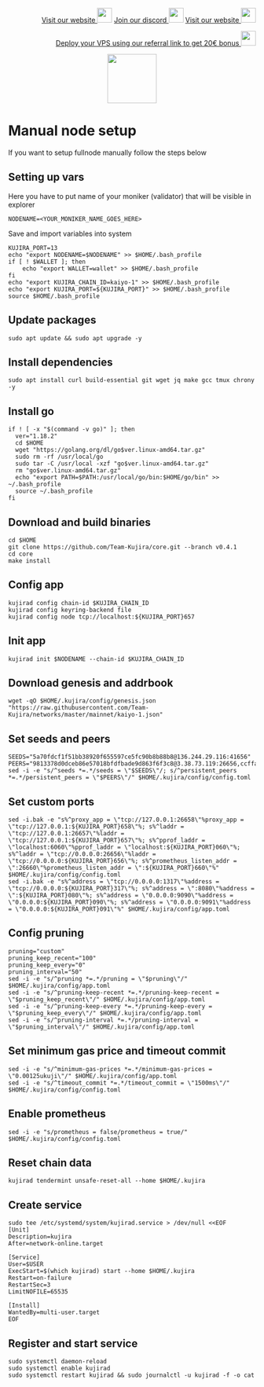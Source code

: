 <p style="font-size:14px" align="right">
<a href="https://kjnodes.com/" target="_blank">Visit our website <img src="https://user-images.githubusercontent.com/50621007/168689709-7e537ca6-b6b8-4adc-9bd0-186ea4ea4aed.png" width="30"/></a>
<a href="https://discord.gg/QmGfDKrA" target="_blank">Join our discord <img src="https://user-images.githubusercontent.com/50621007/176236430-53b0f4de-41ff-41f7-92a1-4233890a90c8.png" width="30"/></a>
<a href="https://kjnodes.com/" target="_blank">Visit our website <img src="https://user-images.githubusercontent.com/50621007/168689709-7e537ca6-b6b8-4adc-9bd0-186ea4ea4aed.png" width="30"/></a>
</p>

<p style="font-size:14px" align="right">
<a href="https://hetzner.cloud/?ref=y8pQKS2nNy7i" target="_blank">Deploy your VPS using our referral link to get 20€ bonus <img src="https://user-images.githubusercontent.com/50621007/174612278-11716b2a-d662-487e-8085-3686278dd869.png" width="30"/></a>
</p>

<p align="center">
  <img height="100" height="auto" src="https://user-images.githubusercontent.com/50621007/172356220-b8326ceb-9950-4226-b66e-da69099aaf6e.png">
</p>

# Manual node setup
If you want to setup fullnode manually follow the steps below

## Setting up vars
Here you have to put name of your moniker (validator) that will be visible in explorer
```
NODENAME=<YOUR_MONIKER_NAME_GOES_HERE>
```

Save and import variables into system
```
KUJIRA_PORT=13
echo "export NODENAME=$NODENAME" >> $HOME/.bash_profile
if [ ! $WALLET ]; then
	echo "export WALLET=wallet" >> $HOME/.bash_profile
fi
echo "export KUJIRA_CHAIN_ID=kaiyo-1" >> $HOME/.bash_profile
echo "export KUJIRA_PORT=${KUJIRA_PORT}" >> $HOME/.bash_profile
source $HOME/.bash_profile
```

## Update packages
```
sudo apt update && sudo apt upgrade -y
```

## Install dependencies
```
sudo apt install curl build-essential git wget jq make gcc tmux chrony -y
```

## Install go
```
if ! [ -x "$(command -v go)" ]; then
  ver="1.18.2"
  cd $HOME
  wget "https://golang.org/dl/go$ver.linux-amd64.tar.gz"
  sudo rm -rf /usr/local/go
  sudo tar -C /usr/local -xzf "go$ver.linux-amd64.tar.gz"
  rm "go$ver.linux-amd64.tar.gz"
  echo "export PATH=$PATH:/usr/local/go/bin:$HOME/go/bin" >> ~/.bash_profile
  source ~/.bash_profile
fi
```

## Download and build binaries
```
cd $HOME
git clone https://github.com/Team-Kujira/core.git --branch v0.4.1
cd core
make install
```

## Config app
```
kujirad config chain-id $KUJIRA_CHAIN_ID
kujirad config keyring-backend file
kujirad config node tcp://localhost:${KUJIRA_PORT}657
```

## Init app
```
kujirad init $NODENAME --chain-id $KUJIRA_CHAIN_ID
```

## Download genesis and addrbook
```
wget -qO $HOME/.kujira/config/genesis.json "https://raw.githubusercontent.com/Team-Kujira/networks/master/mainnet/kaiyo-1.json"
```

## Set seeds and peers
```
SEEDS="5a70fdcf1f51bb38920f655597ce5fc90b8b88b8@136.244.29.116:41656"
PEERS="9813378d0dceb86e57018bfdfbade9d863f6f3c8@3.38.73.119:26656,ccffabe81f2de8a81e171f93fe1209392bf9993f@65.108.234.59:26656,7878121e8fa201c836c8c0a95b6a9c7ac6e5b101@141.95.151.171:26656,0743497e30049ac8d59fee5b2ab3a49c3824b95c@198.244.200.196:26656,2efead362f0fc7b7fce0a64d05b56c5b28d5c2b4@164.92.209.72:36347,d24ee4b38c1ead082a7bcf8006617b640d3f5ab9@91.196.166.13:26656,5d0f0bc1c2d60f1d273165c5c8cefc3965c3d3c9@65.108.233.175:26656,5a70fdcf1f51bb38920f655597ce5fc90b8b88b8@136.244.29.116:41656,35af92154fdb2ac19f3f010c26cca9e5c175d054@65.108.238.61:27656,e65c2e27ea06b795a25f3ce813ed2062371705b8@213.239.212.121:13657,f6d0d3ac0c748a343368705c37cf51140a95929b@146.59.81.204:36657"
sed -i -e "s/^seeds *=.*/seeds = \"$SEEDS\"/; s/^persistent_peers *=.*/persistent_peers = \"$PEERS\"/" $HOME/.kujira/config/config.toml
```

## Set custom ports
```
sed -i.bak -e "s%^proxy_app = \"tcp://127.0.0.1:26658\"%proxy_app = \"tcp://127.0.0.1:${KUJIRA_PORT}658\"%; s%^laddr = \"tcp://127.0.0.1:26657\"%laddr = \"tcp://127.0.0.1:${KUJIRA_PORT}657\"%; s%^pprof_laddr = \"localhost:6060\"%pprof_laddr = \"localhost:${KUJIRA_PORT}060\"%; s%^laddr = \"tcp://0.0.0.0:26656\"%laddr = \"tcp://0.0.0.0:${KUJIRA_PORT}656\"%; s%^prometheus_listen_addr = \":26660\"%prometheus_listen_addr = \":${KUJIRA_PORT}660\"%" $HOME/.kujira/config/config.toml
sed -i.bak -e "s%^address = \"tcp://0.0.0.0:1317\"%address = \"tcp://0.0.0.0:${KUJIRA_PORT}317\"%; s%^address = \":8080\"%address = \":${KUJIRA_PORT}080\"%; s%^address = \"0.0.0.0:9090\"%address = \"0.0.0.0:${KUJIRA_PORT}090\"%; s%^address = \"0.0.0.0:9091\"%address = \"0.0.0.0:${KUJIRA_PORT}091\"%" $HOME/.kujira/config/app.toml
```

## Config pruning
```
pruning="custom"
pruning_keep_recent="100"
pruning_keep_every="0"
pruning_interval="50"
sed -i -e "s/^pruning *=.*/pruning = \"$pruning\"/" $HOME/.kujira/config/app.toml
sed -i -e "s/^pruning-keep-recent *=.*/pruning-keep-recent = \"$pruning_keep_recent\"/" $HOME/.kujira/config/app.toml
sed -i -e "s/^pruning-keep-every *=.*/pruning-keep-every = \"$pruning_keep_every\"/" $HOME/.kujira/config/app.toml
sed -i -e "s/^pruning-interval *=.*/pruning-interval = \"$pruning_interval\"/" $HOME/.kujira/config/app.toml
```

## Set minimum gas price and timeout commit
```
sed -i -e "s/^minimum-gas-prices *=.*/minimum-gas-prices = \"0.00125ukuji\"/" $HOME/.kujira/config/app.toml
sed -i -e "s/^timeout_commit *=.*/timeout_commit = \"1500ms\"/" $HOME/.kujira/config/config.toml
```

## Enable prometheus
```
sed -i -e "s/prometheus = false/prometheus = true/" $HOME/.kujira/config/config.toml
```

## Reset chain data
```
kujirad tendermint unsafe-reset-all --home $HOME/.kujira
```

## Create service
```
sudo tee /etc/systemd/system/kujirad.service > /dev/null <<EOF
[Unit]
Description=kujira
After=network-online.target

[Service]
User=$USER
ExecStart=$(which kujirad) start --home $HOME/.kujira
Restart=on-failure
RestartSec=3
LimitNOFILE=65535

[Install]
WantedBy=multi-user.target
EOF
```

## Register and start service
```
sudo systemctl daemon-reload
sudo systemctl enable kujirad
sudo systemctl restart kujirad && sudo journalctl -u kujirad -f -o cat
```
